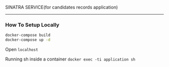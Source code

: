 SINATRA SERVICE(for candidates records application)
***
### How To Setup Locally

```bash
docker-compose build
docker-compose up -d
```
Open `localhost`

Running sh inside a container `docker exec -ti application sh`
